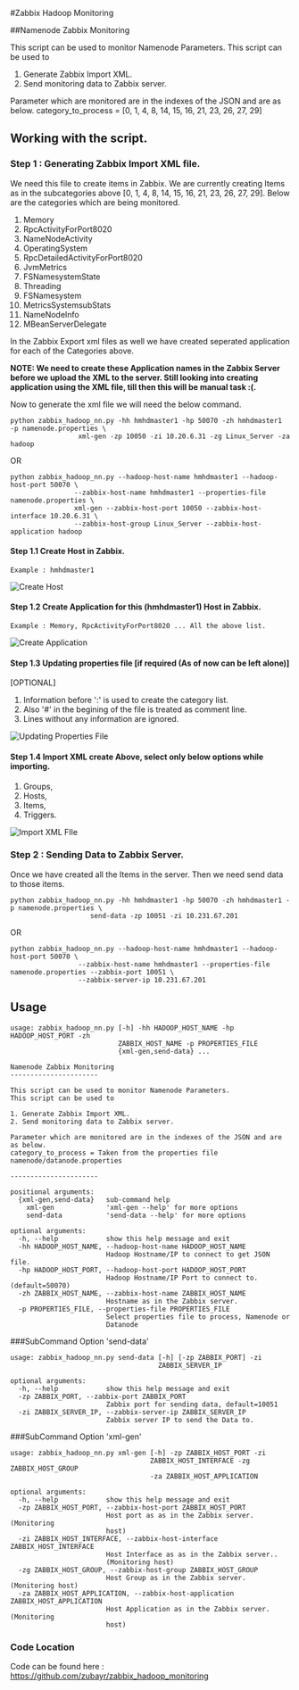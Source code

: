 #Zabbix Hadoop Monitoring

##Namenode Zabbix Monitoring

This script can be used to monitor Namenode Parameters.
This script can be used to

1. Generate Zabbix Import XML.
2. Send monitoring data to Zabbix server.

Parameter which are monitored are in the indexes of the JSON and are as below.
category_to_process = [0, 1, 4, 8, 14, 15, 16, 21, 23, 26, 27, 29]

## Working with the script.

### Step 1 : Generating Zabbix Import XML file.

We need this file to create items in Zabbix.
We are currently creating Items as in the subcategories above [0, 1, 4, 8, 14, 15, 16, 21, 23, 26, 27, 29]. 
Below are the categories which are being monitored.

1. Memory
2. RpcActivityForPort8020
3. NameNodeActivity
4. OperatingSystem
5. RpcDetailedActivityForPort8020
6. JvmMetrics
7. FSNamesystemState
8. Threading
9. FSNamesystem
10. MetricsSystemsubStats
11. NameNodeInfo
12. MBeanServerDelegate

In the Zabbix Export xml files as well we have created seperated application for each of the Categories above.

**NOTE: We need to create these Application names in the Zabbix Server before we upload the XML to the server.
Still looking into creating application using the XML file, till then this will be manual task :(.**

Now to generate the xml file we will need the below command.

    python zabbix_hadoop_nn.py -hh hmhdmaster1 -hp 50070 -zh hmhdmaster1  -p namenode.properties \
                     xml-gen -zp 10050 -zi 10.20.6.31 -zg Linux_Server -za hadoop
OR   
 
    python zabbix_hadoop_nn.py --hadoop-host-name hmhdmaster1 --hadoop-host-port 50070 \
                    --zabbix-host-name hmhdmaster1 --properties-file namenode.properties \
                    xml-gen --zabbix-host-port 10050 --zabbix-host-interface 10.20.6.31 \
                    --zabbix-host-group Linux_Server --zabbix-host-application hadoop

#### Step 1.1 Create Host in Zabbix. 

    Example : hmhdmaster1

![Create Host](./images/Create_Host.PNG "Create Host")

#### Step 1.2 Create Application for this (hmhdmaster1) Host in Zabbix. 

    Example : Memory, RpcActivityForPort8020 ... All the above list.

![Create Application](./images/Create_Application.PNG "Create Application")

#### Step 1.3 Updating properties file [if required (As of now can be left alone)]

[OPTIONAL]

1. Information before ':' is used to create the category list.
2. Also '#' in the begining of the file is treated as comment line.
3. Lines without any information are ignored.

![Updating Properties File](./images/Properties_File.PNG "Update Properties File")

#### Step 1.4 Import XML create Above, select only below options while importing.

1. Groups, 
2. Hosts, 
3. Items, 
4. Triggers.

![Import XML FIle](./images/Import_XML.PNG "Import XML File")

### Step 2 : Sending Data to Zabbix Server.

Once we have created all the Items in the server.
Then we need send data to those items. 

    python zabbix_hadoop_nn.py -hh hmhdmaster1 -hp 50070 -zh hmhdmaster1 -p namenode.properties \
                        send-data -zp 10051 -zi 10.231.67.201
OR

    python zabbix_hadoop_nn.py --hadoop-host-name hmhdmaster1 --hadoop-host-port 50070 \
                     --zabbix-host-name hmhdmaster1 --properties-file namenode.properties --zabbix-port 10051 \
                     --zabbix-server-ip 10.231.67.201
    
    
## Usage

    usage: zabbix_hadoop_nn.py [-h] -hh HADOOP_HOST_NAME -hp HADOOP_HOST_PORT -zh
                               ZABBIX_HOST_NAME -p PROPERTIES_FILE
                               {xml-gen,send-data} ...
    
    Namenode Zabbix Monitoring
    ----------------------
    
    This script can be used to monitor Namenode Parameters.
    This script can be used to
    
    1. Generate Zabbix Import XML.
    2. Send monitoring data to Zabbix server.
    
    Parameter which are monitored are in the indexes of the JSON and are as below.
    category_to_process = Taken from the properties file namenode/datanode.properties
    
    ----------------------
    
    positional arguments:
      {xml-gen,send-data}   sub-command help
        xml-gen             'xml-gen --help' for more options
        send-data           'send-data --help' for more options
    
    optional arguments:
      -h, --help            show this help message and exit
      -hh HADOOP_HOST_NAME, --hadoop-host-name HADOOP_HOST_NAME
                            Hadoop Hostname/IP to connect to get JSON file.
      -hp HADOOP_HOST_PORT, --hadoop-host-port HADOOP_HOST_PORT
                            Hadoop Hostname/IP Port to connect to. (default=50070)
      -zh ZABBIX_HOST_NAME, --zabbix-host-name ZABBIX_HOST_NAME
                            Hostname as in the Zabbix server.
      -p PROPERTIES_FILE, --properties-file PROPERTIES_FILE
                            Select properties file to process, Namenode or
                            Datanode
        


###SubCommand Option 'send-data'

    usage: zabbix_hadoop_nn.py send-data [-h] [-zp ZABBIX_PORT] -zi
                                         ZABBIX_SERVER_IP
    
    optional arguments:
      -h, --help            show this help message and exit
      -zp ZABBIX_PORT, --zabbix-port ZABBIX_PORT
                            Zabbix port for sending data, default=10051
      -zi ZABBIX_SERVER_IP, --zabbix-server-ip ZABBIX_SERVER_IP
                            Zabbix server IP to send the Data to.

###SubCommand Option 'xml-gen'

    usage: zabbix_hadoop_nn.py xml-gen [-h] -zp ZABBIX_HOST_PORT -zi
                                       ZABBIX_HOST_INTERFACE -zg ZABBIX_HOST_GROUP
                                       -za ZABBIX_HOST_APPLICATION
    
    optional arguments:
      -h, --help            show this help message and exit
      -zp ZABBIX_HOST_PORT, --zabbix-host-port ZABBIX_HOST_PORT
                            Host port as as in the Zabbix server. (Monitoring
                            host)
      -zi ZABBIX_HOST_INTERFACE, --zabbix-host-interface ZABBIX_HOST_INTERFACE
                            Host Interface as as in the Zabbix server..
                            (Monitoring host)
      -zg ZABBIX_HOST_GROUP, --zabbix-host-group ZABBIX_HOST_GROUP
                            Host Group as in the Zabbix server. (Monitoring host)
      -za ZABBIX_HOST_APPLICATION, --zabbix-host-application ZABBIX_HOST_APPLICATION
                            Host Application as in the Zabbix server. (Monitoring
                            host)
                            
### Code Location 
Code can be found here : <https://github.com/zubayr/zabbix_hadoop_monitoring>

